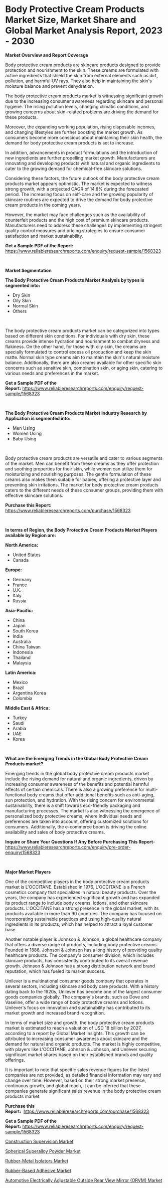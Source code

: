 <p><h1>Body Protective Cream Products Market Size, Market Share and Global Market Analysis Report, 2023 - 2030</h1></p><p><strong>Market Overview and Report Coverage</strong></p>
<p><p>Body protective cream products are skincare products designed to provide protection and nourishment to the skin. These creams are formulated with active ingredients that shield the skin from external elements such as dirt, pollution, and harmful UV rays. They also help in maintaining the skin's moisture balance and prevent dehydration.</p><p>The body protective cream products market is witnessing significant growth due to the increasing consumer awareness regarding skincare and personal hygiene. The rising pollution levels, changing climatic conditions, and growing concerns about skin-related problems are driving the demand for these products.</p><p>Moreover, the expanding working population, rising disposable incomes, and changing lifestyles are further boosting the market growth. As consumers become more conscious about maintaining their skin health, the demand for body protective cream products is set to increase.</p><p>In addition, advancements in product formulations and the introduction of new ingredients are further propelling market growth. Manufacturers are innovating and developing products with natural and organic ingredients to cater to the growing demand for chemical-free skincare solutions.</p><p>Considering these factors, the future outlook of the body protective cream products market appears optimistic. The market is expected to witness strong growth, with a projected CAGR of 14.8% during the forecasted period. The increasing focus on self-care and the growing popularity of skincare routines are expected to drive the demand for body protective cream products in the coming years.</p><p>However, the market may face challenges such as the availability of counterfeit products and the high cost of premium skincare products. Manufacturers need to address these challenges by implementing stringent quality control measures and pricing strategies to ensure consumer satisfaction and market sustainability.</p></p>
<p><strong>Get a Sample PDF of the Report:</strong> <a href="https://www.reliableresearchreports.com/enquiry/request-sample/1568323">https://www.reliableresearchreports.com/enquiry/request-sample/1568323</a></p>
<p>&nbsp;</p>
<p><strong>Market Segmentation</strong></p>
<p><strong>The Body Protective Cream Products Market Analysis by types is segmented into:</strong></p>
<p><ul><li>Dry Skin</li><li>Oily Skin</li><li>Normal Skin</li><li>Others</li></ul></p>
<p>&nbsp;</p>
<p><p>The body protective cream products market can be categorized into types based on different skin conditions. For individuals with dry skin, these creams provide intense hydration and nourishment to combat dryness and flakiness. On the other hand, for those with oily skin, the creams are specially formulated to control excess oil production and keep the skin matte. Normal skin type creams aim to maintain the skin's natural moisture balance. Additionally, there are also creams available for other specific skin concerns such as sensitive skin, combination skin, or aging skin, catering to various needs and preferences in the market.</p></p>
<p><strong>Get a Sample PDF of the Report:</strong>&nbsp;<a href="https://www.reliableresearchreports.com/enquiry/request-sample/1568323">https://www.reliableresearchreports.com/enquiry/request-sample/1568323</a></p>
<p>&nbsp;</p>
<p><strong>The Body Protective Cream Products Market Industry Research by Application is segmented into:</strong></p>
<p><ul><li>Men Using</li><li>Women Using</li><li>Baby Using</li></ul></p>
<p>&nbsp;</p>
<p><p>Body protective cream products are versatile and cater to various segments of the market. Men can benefit from these creams as they offer protection and soothing properties for their skin, while women can utilize them for moisturizing and nourishing purposes. The gentle formulation of these creams also makes them suitable for babies, offering a protective layer and preventing skin irritations. The market for body protective cream products caters to the different needs of these consumer groups, providing them with effective skincare solutions.</p></p>
<p><strong>Purchase this Report:</strong>&nbsp; <a href="https://www.reliableresearchreports.com/purchase/1568323">https://www.reliableresearchreports.com/purchase/1568323</a></p>
<p>&nbsp;</p>
<p><strong>In terms of Region, the Body Protective Cream Products Market Players available by Region are:</strong></p>
<p>
    <p> <strong> North America: </strong>
        <ul>
            <li>United States</li>
            <li>Canada</li>
        </ul>
        </p> 
    <p> <strong> Europe: </strong>
        <ul>
            <li>Germany</li>
            <li>France</li>
            <li>U.K.</li>
            <li>Italy</li>
            <li>Russia</li>
        </ul>
        </p> 
    <p> <strong> Asia-Pacific: </strong>
        <ul>
            <li>China</li>
            <li>Japan</li>
            <li>South Korea</li>
            <li>India</li>
            <li>Australia</li>
            <li>China Taiwan</li>
            <li>Indonesia</li>
            <li>Thailand</li>
            <li>Malaysia</li>
        </ul>
        </p> 
    <p> <strong> Latin America: </strong>
        <ul>
            <li>Mexico</li>
            <li>Brazil</li>
            <li>Argentina Korea</li>
            <li>Colombia</li>
        </ul>
        </p> 
    <p> <strong> Middle East & Africa: </strong>
        <ul>
            <li>Turkey</li>
            <li>Saudi</li>
            <li>Arabia</li>
            <li>UAE</li>
            <li>Korea</li>
        </ul>
    </p>
    </p>
<p>&nbsp;</p>
<p><strong>What are the Emerging Trends in the Global Body Protective Cream Products market?</strong></p>
<p><p>Emerging trends in the global body protective cream products market include the rising demand for natural and organic ingredients, driven by increasing consumer awareness of the benefits and potential harmful effects of certain chemicals. There is also a growing preference for multi-functional body creams that offer additional benefits such as anti-aging, sun protection, and hydration. With the rising concern for environmental sustainability, there is a shift towards eco-friendly packaging and manufacturing processes. The market is also witnessing the emergence of personalized body protective creams, where individual needs and preferences are taken into account, offering customized solutions for consumers. Additionally, the e-commerce boom is driving the online availability and sales of body protective creams.</p></p>
<p><strong>Inquire or Share Your Questions If Any Before Purchasing This Report</strong>- <a href="https://www.reliableresearchreports.com/enquiry/pre-order-enquiry/1568323">https://www.reliableresearchreports.com/enquiry/pre-order-enquiry/1568323</a></p>
<p>&nbsp;</p>
<p><strong>Major Market Players</strong></p>
<p><p>One of the competitive players in the body protective cream products market is L'OCCITANE. Established in 1976, L'OCCITANE is a French cosmetics company that specializes in natural beauty products. Over the years, the company has experienced significant growth and has expanded its product range to include body creams, lotions, and other skincare products. L'OCCITANE has a strong presence in the global market, with its products available in more than 90 countries. The company has focused on incorporating sustainable practices and using high-quality natural ingredients in its products, which has helped to attract a loyal customer base.</p><p>Another notable player is Johnson & Johnson, a global healthcare company that offers a diverse range of products, including body protective creams. Founded in 1886, Johnson & Johnson has a long history of providing quality healthcare products. The company's consumer division, which includes skincare products, has consistently contributed to its overall revenue growth. Johnson & Johnson has a strong distribution network and brand reputation, which has fueled its market success. </p><p>Unilever is a multinational consumer goods company that operates in several sectors, including skincare and body care products. With a history dating back to the 1920s, Unilever has become one of the largest consumer goods companies globally. The company's brands, such as Dove and Vaseline, offer a wide range of body protective creams and lotions. Unilever's focus on innovation and sustainability has contributed to its market growth and increased brand recognition.</p><p>In terms of market size and growth, the body protective cream products market is estimated to reach a valuation of USD 18 billion by 2027, according to a report by Global Market Insights. This growth can be attributed to increasing consumer awareness about skincare and the demand for natural and organic products. The market is highly competitive, with players like L'OCCITANE, Johnson & Johnson, and Unilever securing significant market shares based on their established brands and quality offerings.</p><p>It is important to note that specific sales revenue figures for the listed companies are not provided, as detailed financial information may vary and change over time. However, based on their strong market presence, continuous growth, and global reach, it can be inferred that these companies generate significant sales revenue in the body protective cream products market.</p></p>
<p><strong>Purchase this Report:</strong>&nbsp;&nbsp;<a href="https://www.reliableresearchreports.com/purchase/1568323">https://www.reliableresearchreports.com/purchase/1568323</a></p>
<p></p>
<p><strong>Get a Sample PDF of the Report:</strong>&nbsp;<a href="https://www.reliableresearchreports.com/enquiry/request-sample/1568323">https://www.reliableresearchreports.com/enquiry/request-sample/1568323</a></p>
<p><p><a href="https://github.com/surverupesha/Market-Research-Report-List-1/blob/main/construction-supervision-market.md">Construction Supervision Market</a></p><p><a href="https://github.com/amonskiyk/Market-Research-Report-List-1/blob/main/spherical-superalloy-powder-market.md">Spherical Superalloy Powder Market</a></p><p><a href="https://www.linkedin.com/pulse/rubber-metal-isolators-market-research-report-provides/">Rubber-Metal Isolators Market</a></p><p><a href="https://www.linkedin.com/pulse/rubber-based-adhesive-market-size-share-amp-trends-analysis/">Rubber-Based Adhesive Market</a></p><p><a href="https://medium.com/@anilaxhafa2022/automotive-electrically-adjustable-outside-rear-view-mirror-orvm-market-insight-market-trends-9857f8ee0168">Automotive Electrically Adjustable Outside Rear View Mirror (ORVM) Market</a></p></p>